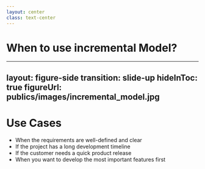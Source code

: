 ```yaml
---
layout: center
class: text-center
---
```


# When to use incremental Model?

---
layout: figure-side
transition: slide-up
hideInToc: true
figureUrl: publics/images/incremental_model.jpg
---

# Use Cases

- When the requirements are well-defined and clear
- If the project has a long development timeline
- If the customer needs a quick product release
- When you want to develop the most important features first

